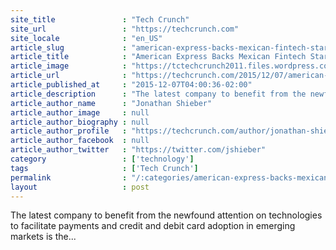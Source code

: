 ```yaml
---
site_title               : "Tech Crunch"
site_url                 : "https://techcrunch.com"
site_locale              : "en_US"
article_slug             : "american-express-backs-mexican-fintech-startup-clip-as-emerging-markets-warm-to-financial-startups"
article_title            : "American Express Backs Mexican Fintech Startup Clip As Emerging Markets Warm To Financial Startups"
article_image            : "https://tctechcrunch2011.files.wordpress.com/2015/12/screen-shot-2015-12-07-at-1-04-00-am.png?w=764&h=400&crop=1"
article_url              : "https://techcrunch.com/2015/12/07/american-express-backs-mexican-fintech-startup-clip-as-emerging-markets-warm-to-financial-startups/"
article_published_at     : "2015-12-07T04:00:36-02:00"
article_description      : "The latest company to benefit from the newfound attention on technologies to facilitate payments and credit and debit card adoption in emerging markets is the..."
article_author_name      : "Jonathan Shieber"
article_author_image     : null
article_author_biography : null
article_author_profile   : "https://techcrunch.com/author/jonathan-shieber/"
article_author_facebook  : null
article_author_twitter   : "https://twitter.com/jshieber"
category                 : ['technology']
tags                     : ['Tech Crunch']
permalink                : "/:categories/american-express-backs-mexican-fintech-startup-clip-as-emerging-markets-warm-to-financial-startups/"
layout                   : post
---
```


The latest company to benefit from the newfound attention on technologies to facilitate payments and credit and debit card adoption in emerging markets is the...
